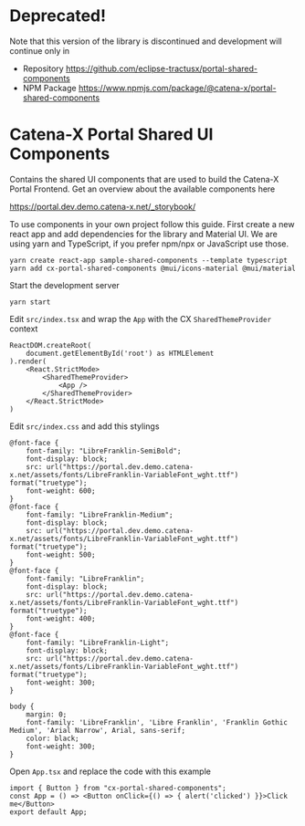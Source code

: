 # Deprecated!

Note that this version of the library is discontinued and development will continue only in
* Repository https://github.com/eclipse-tractusx/portal-shared-components
* NPM Package https://www.npmjs.com/package/@catena-x/portal-shared-components


# Catena-X Portal Shared UI Components

Contains the shared UI components that are used to build the Catena-X Portal Frontend.
Get an overview about the available components here

https://portal.dev.demo.catena-x.net/_storybook/

To use components in your own project follow this guide.
First create a new react app and add dependencies for the library and Material UI.
We are using yarn and TypeScript, if you prefer npm/npx or JavaScript use those.

    yarn create react-app sample-shared-components --template typescript
    yarn add cx-portal-shared-components @mui/icons-material @mui/material


Start the development server

    yarn start


Edit `src/index.tsx` and wrap the `App` with the CX `SharedThemeProvider` context

    ReactDOM.createRoot(
        document.getElementById('root') as HTMLElement
    ).render(
        <React.StrictMode>
            <SharedThemeProvider>
                <App />
            </SharedThemeProvider>
        </React.StrictMode>
    )


Edit `src/index.css` and add this stylings

    @font-face {
        font-family: "LibreFranklin-SemiBold";
        font-display: block;
        src: url("https://portal.dev.demo.catena-x.net/assets/fonts/LibreFranklin-VariableFont_wght.ttf") format("truetype");
        font-weight: 600;
    }
    @font-face {
        font-family: "LibreFranklin-Medium";
        font-display: block;
        src: url("https://portal.dev.demo.catena-x.net/assets/fonts/LibreFranklin-VariableFont_wght.ttf") format("truetype");
        font-weight: 500;
    }
    @font-face {
        font-family: "LibreFranklin";
        font-display: block;
        src: url("https://portal.dev.demo.catena-x.net/assets/fonts/LibreFranklin-VariableFont_wght.ttf") format("truetype");
        font-weight: 400;
    }
    @font-face {
        font-family: "LibreFranklin-Light";
        font-display: block;
        src: url("https://portal.dev.demo.catena-x.net/assets/fonts/LibreFranklin-VariableFont_wght.ttf") format("truetype");
        font-weight: 300;
    }

    body {
        margin: 0;
        font-family: 'LibreFranklin', 'Libre Franklin', 'Franklin Gothic Medium', 'Arial Narrow', Arial, sans-serif;
        color: black;
        font-weight: 300;
    }


Open `App.tsx` and replace the code with this example

    import { Button } from "cx-portal-shared-components";
    const App = () => <Button onClick={() => { alert('clicked') }}>Click me</Button>
    export default App;

